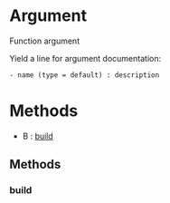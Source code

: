 # Argument



Function argument

Yield a line for argument documentation:
```
- name (type = default) : description
```



# Methods
- B : [build](#build) 

## Methods

### build







